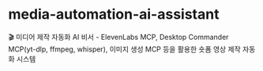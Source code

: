 # media-automation-ai-assistant
🎬 미디어 제작 자동화 AI 비서 - ElevenLabs MCP, Desktop Commander MCP(yt-dlp, ffmpeg, whisper), 이미지 생성 MCP 등을 활용한 숏폼 영상 제작 자동화 시스템
